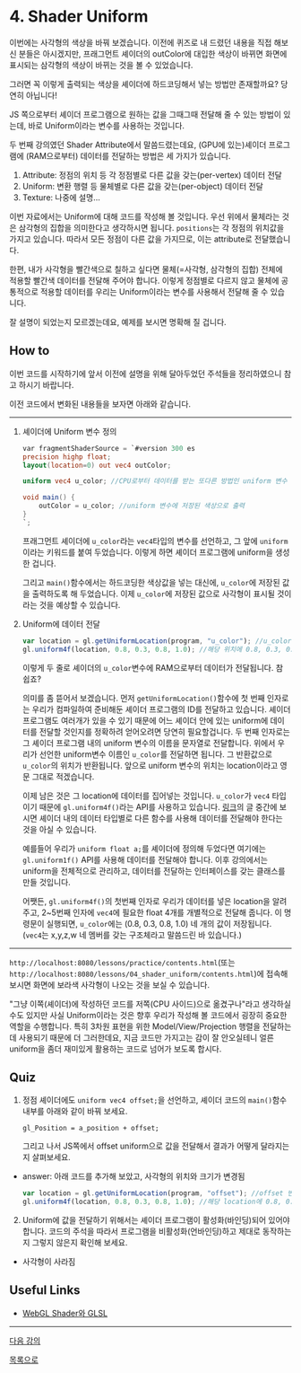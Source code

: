 # 4. Shader Uniform

이번에는 사각형의 색상을 바꿔 보겠습니다. 이전에 퀴즈로 내 드렸던 내용을 직접 해보신 분들은 아시겠지만, 프래그먼트 셰이더의 outColor에 대입한 색상이 바뀌면 화면에 표시되는 삼각형의 색상이 바뀌는 것을 볼 수 있었습니다.

그러면 꼭 이렇게 출력되는 색상을 셰이더에 하드코딩해서 넣는 방법만 존재할까요? 당연히 아닙니다!

JS 쪽으로부터 셰이더 프로그램으로 원하는 값을 그때그때 전달해 줄 수 있는 방법이 있는데, 바로 Uniform이라는 변수를 사용하는 것입니다.

두 번째 강의였던 Shader Attribute에서 말씀드렸는데요, (GPU에 있는)셰이더 프로그램에 (RAM으로부터) 데이터를 전달하는 방법은 세 가지가 있습니다.

1. Attribute: 정점의 위치 등 각 정점별로 다른 값을 갖는(per-vertex) 데이터 전달
2. Uniform: 변환 행렬 등 물체별로 다른 값을 갖는(per-object) 데이터 전달
3. Texture: 나중에 설명...

이번 자료에서는 Uniform에 대해 코드를 작성해 볼 것입니다. 우선 위에서 물체라는 것은 삼각형의 집합을 의미한다고 생각하시면 됩니다. `positions`는 각 정점의 위치값을 가지고 있습니다. 따라서 모든 정점이 다른 값을 가지므로, 이는 attribute로 전달했습니다. 

한편, 내가 사각형을 빨간색으로 칠하고 싶다면 물체(=사각형, 삼각형의 집합) 전체에 적용할 빨간색 데이터를 전달해 주어야 합니다. 이렇게 정점별로 다르지 않고 물체에 공통적으로 적용할 데이터를 우리는 Uniform이라는 변수를 사용해서 전달해 줄 수 있습니다.

잘 설명이 되었는지 모르겠는데요, 예제를 보시면 명확해 질 겁니다.

## How to

이번 코드를 시작하기에 앞서 이전에 설명을 위해 달아두었던 주석들을 정리하였으니 참고 하시기 바랍니다.

이전 코드에서 변화된 내용들을 보자면 아래와 같습니다.

---
1. 셰이더에 Uniform 변수 정의

    ```glsl
    var fragmentShaderSource = `#version 300 es
    precision highp float;
    layout(location=0) out vec4 outColor;

    uniform vec4 u_color; //CPU로부터 데이터를 받는 또다른 방법인 uniform 변수

    void main() {
        outColor = u_color; //uniform 변수에 저장된 색상으로 출력
    }
    `;
    ```

    프래그먼트 셰이더에 `u_color`라는 `vec4`타입의 변수를 선언하고, 그 앞에 `uniform`이라는 키워드를 붙여 두었습니다. 이렇게 하면 셰이더 프로그램에 uniform을 생성한 겁니다.

    그리고 `main()`함수에서는 하드코딩한 색상값을 넣는 대신에, `u_color`에 저장된 값을 출력하도록 해 두었습니다. 이제 `u_color`에 저장된 값으로 사각형이 표시될 것이라는 것을 예상할 수 있습니다.

2. Uniform에 데이터 전달

    ```js
    var location = gl.getUniformLocation(program, "u_color"); //u_color 변수 위치를 참조
    gl.uniform4f(location, 0.8, 0.3, 0.8, 1.0); //해당 위치에 0.8, 0.3, 0.8, 1.0 데이터를 전달
    ```

    이렇게 두 줄로 셰이더의 `u_color`변수에 RAM으로부터 데이터가 전달됩니다. 참 쉽죠?

    의미를 좀 뜯어서 보겠습니다. 먼저 `getUniformLocation()`함수에 첫 번째 인자로는 우리가 컴파일하여 준비해둔 셰이더 프로그램의 ID를 전달하고 있습니다. 셰이더 프로그램도 여러개가 있을 수 있기 때문에 어느 셰이더 안에 있는 uniform에 데이터를 전달할 것인지를 정확하려 얻어오려면 당연히 필요할겁니다. 두 번째 인자로는 그 셰이더 프로그램 내의 uniform 변수의 이름을 문자열로 전달합니다. 위에서 우리가 선언한 uniform변수 이름인 `u_color`를 전달하면 됩니다. 그 반환값으로 `u_color`의 위치가 반환됩니다. 앞으로 uniform 변수의 위치는 location이라고 영문 그대로 적겠습니다.

    이제 남은 것은 그 location에 데이터를 집어넣는 것입니다. `u_color`가 `vec4` 타입이기 때문에 `gl.uniform4f()`라는 API를 사용하고 있습니다. [링크](https://webgl2fundamentals.org/webgl/lessons/ko/webgl-shaders-and-glsl.html#uniforms)의 글 중간에 보시면 셰이더 내의 데이터 타입별로 다른 함수를 사용해 데이터를 전달해야 한다는 것을 아실 수 있습니다.

    예를들어 우리가 `uniform float a;`를 셰이더에 정의해 두었다면 여기에는 `gl.uniform1f()` API를 사용해 데이터를 전달해야 합니다. 이후 강의에서는 uniform을 전체적으로 관리하고, 데이터를 전달하는 인터페이스를 갖는 클래스를 만들 것입니다.

    어쨋든, `gl.uniform4f()`의 첫번째 인자로 우리가 데이터를 넣은 location을 알려주고, 2~5번째 인자에 `vec4`에 필요한 float 4개를 개별적으로 전달해 줍니다. 이 명령문이 실행되면, `u_color`에는 (0.8, 0.3, 0.8, 1.0) 네 개의 값이 저장됩니다. (`vec4`는 x,y,z,w 네 멤버를 갖는 구조체라고 말씀드린 바 있습니다.)

---

`http://localhost:8080/lessons/practice/contents.html`(또는 `http://localhost:8080/lessons/04_shader_uniform/contents.html`)에 접속해 보시면 화면에 보라색 사각형이 나오는 것을 보실 수 있습니다.

"그냥 이쪽(셰이더)에 작성하던 코드를 저쪽(CPU 사이드)으로 옮겼구나"라고 생각하실 수도 있지만 사실 Uniform이라는 것은 향후 우리가 작성해 볼 코드에서 굉장히 중요한 역할을 수행합니다. 특히 3차원 표현을 위한 Model/View/Projection 행렬을 전달하는데 사용되기 때문에 더 그러한데요, 지금 코드만 가지고는 감이 잘 안오실테니 얼른 uniform을 좀더 재미있게 활용하는 코드로 넘어가 보도록 합시다.

## Quiz

1. 정점 셰이더에도 `uniform vec4 offset;`을 선언하고, 셰이더 코드의 `main()`함수 내부를 아래와 같이 바꿔 보세요.

    ```
    gl_Position = a_position + offset;
    ```
    그리고 나서 JS쪽에서 offset uniform으로 값을 전달해서 결과가 어떻게 달라지는지 살펴보세요.

* answer: 아래 코드를 추가해 보았고, 사각형의 위치와 크기가 변경됨
    ```js
    var location = gl.getUniformLocation(program, "offset"); //offset 변수 위치(location)를 참조
    gl.uniform4f(location, 0.8, 0.3, 0.8, 1.0); //해당 location에 0.8, 0.3, 0.8, 1.0 데이터를 전달
    ```


2. Uniform에 값을 전달하기 위해서는 셰이더 프로그램이 활성화(바인딩)되어 있어야 합니다. 코드의 주석을 따라서 프로그램을 비활성화(언바인딩)하고 제대로 동작하는지 그렇지 않은지 확인해 보세요.

* 사각형이 사라짐

## Useful Links

- [WebGL Shader와 GLSL](https://webgl2fundamentals.org/webgl/lessons/ko/webgl-shaders-and-glsl.html#uniforms)

---

[다음 강의](../05_shader_uniform_interactive/)

[목록으로](../)